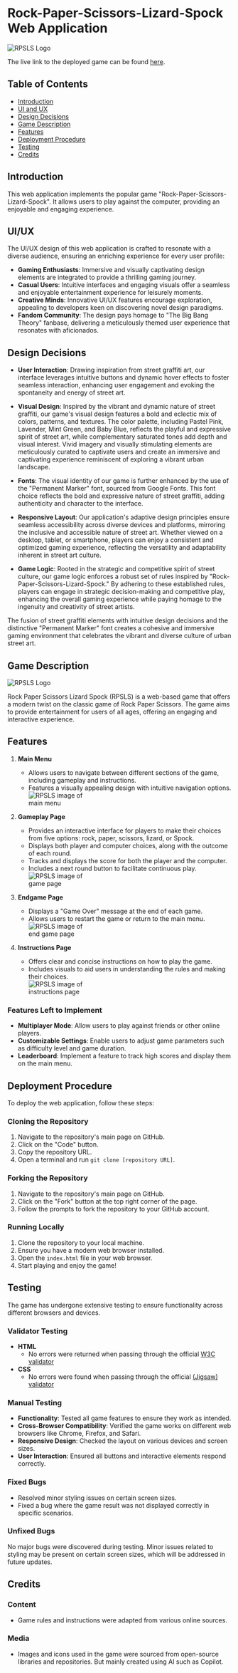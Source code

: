 # Rock-Paper-Scissors-Lizard-Spock Web Application

<img src="assets/Images/RPSLS_Main_Logo.png" alt="RPSLS Logo" style="width: auto; max-width: 40%; height: auto;">

The live link to the deployed game can be found [here](https://vretinger.github.io/RPSLS-Showdown/).

## Table of Contents
- [Introduction](#introduction)
- [UI and UX](#UI/UX)
- [Design Decisions](#design-decisions)
- [Game Description](#game-description)
- [Features](#features)
- [Deployment Procedure](#deployment-procedure)
- [Testing](#testing)
- [Credits](#credits)

## Introduction
This web application implements the popular game "Rock-Paper-Scissors-Lizard-Spock". It allows users to play against the computer, providing an enjoyable and engaging experience.

## UI/UX
The UI/UX design of this web application is crafted to resonate with a diverse audience, ensuring an enriching experience for every user profile:
- **Gaming Enthusiasts**: Immersive and visually captivating design elements are integrated to provide a thrilling gaming journey.
- **Casual Users**: Intuitive interfaces and engaging visuals offer a seamless and enjoyable entertainment experience for leisurely moments.
- **Creative Minds**: Innovative UI/UX features encourage exploration, appealing to developers keen on discovering novel design paradigms.
- **Fandom Community**: The design pays homage to "The Big Bang Theory" fanbase, delivering a meticulously themed user experience that resonates with aficionados.

## Design Decisions

- **User Interaction**: Drawing inspiration from street graffiti art, our interface leverages intuitive buttons and dynamic hover effects to foster seamless interaction, enhancing user engagement and evoking the spontaneity and energy of street art.

- **Visual Design**: Inspired by the vibrant and dynamic nature of street graffiti, our game's visual design features a bold and eclectic mix of colors, patterns, and textures. The color palette, including Pastel Pink, Lavender, Mint Green, and Baby Blue, reflects the playful and expressive spirit of street art, while complementary saturated tones add depth and visual interest. Vivid imagery and visually stimulating elements are meticulously curated to captivate users and create an immersive and captivating experience reminiscent of exploring a vibrant urban landscape.

- **Fonts**: The visual identity of our game is further enhanced by the use of the "Permanent Marker" font, sourced from Google Fonts. This font choice reflects the bold and expressive nature of street graffiti, adding authenticity and character to the interface.

- **Responsive Layout**: Our application's adaptive design principles ensure seamless accessibility across diverse devices and platforms, mirroring the inclusive and accessible nature of street art. Whether viewed on a desktop, tablet, or smartphone, players can enjoy a consistent and optimized gaming experience, reflecting the versatility and adaptability inherent in street art culture.

- **Game Logic**: Rooted in the strategic and competitive spirit of street culture, our game logic enforces a robust set of rules inspired by "Rock-Paper-Scissors-Lizard-Spock." By adhering to these established rules, players can engage in strategic decision-making and competitive play, enhancing the overall gaming experience while paying homage to the ingenuity and creativity of street artists.

The fusion of street graffiti elements with intuitive design decisions and the distinctive "Permanent Marker" font creates a cohesive and immersive gaming environment that celebrates the vibrant and diverse culture of urban street art.

## Game Description

<img src="assets/Images/RPSLS_Instruction_Hover.png" alt="RPSLS Logo" style="width: auto; max-width: 30%; height: auto;">


Rock Paper Scissors Lizard Spock (RPSLS) is a web-based game that offers a modern twist on the classic game of Rock Paper Scissors. The game aims to provide entertainment for users of all ages, offering an engaging and interactive experience.

## Features

1. **Main Menu**
   - Allows users to navigate between different sections of the game, including gameplay and instructions.
   - Features a visually appealing design with intuitive navigation options.
   <br><img src="assets/Images/RPSLS_Menu_Feature.jpg" alt="RPSLS image of main menu" style="width: auto; max-width: 30%; height: auto;">

2. **Gameplay Page**
   - Provides an interactive interface for players to make their choices from five options: rock, paper, scissors, lizard, or Spock.
   - Displays both player and computer choices, along with the outcome of each round.
   - Tracks and displays the score for both the player and the computer.
   - Includes a next round button to facilitate continuous play.
   <br><img src="assets/Images/RPSLS_Game_Feature.jpg" alt="RPSLS image of game page" style="width: auto; max-width: 30%; height: auto;">


3. **Endgame Page**
   - Displays a "Game Over" message at the end of each game.
   - Allows users to restart the game or return to the main menu.
   <br><img src="assets/Images/RPSLS_Endgame_Feature.png" alt="RPSLS image of end game page" style="width: auto; max-width: 30%; height: auto;">

4. **Instructions Page**
   - Offers clear and concise instructions on how to play the game.
   - Includes visuals to aid users in understanding the rules and making their choices.
   <br><img src="assets/Images/RPSLS_Instructions_Feature.png" alt="RPSLS image of instructions page" style="width: auto; max-width: 30%; height: auto;">

### Features Left to Implement

- **Multiplayer Mode**: Allow users to play against friends or other online players.
- **Customizable Settings**: Enable users to adjust game parameters such as difficulty level and game duration.
- **Leaderboard**: Implement a feature to track high scores and display them on the main menu.


## Deployment Procedure
To deploy the web application, follow these steps:

### Cloning the Repository
1. Navigate to the repository's main page on GitHub.
2. Click on the "Code" button.
3. Copy the repository URL.
4. Open a terminal and run `git clone [repository URL]`.

### Forking the Repository
1. Navigate to the repository's main page on GitHub.
2. Click on the "Fork" button at the top right corner of the page.
3. Follow the prompts to fork the repository to your GitHub account.

### Running Locally
1. Clone the repository to your local machine.
2. Ensure you have a modern web browser installed.
3. Open the `index.html` file in your web browser.
4. Start playing and enjoy the game!

## Testing

The game has undergone extensive testing to ensure functionality across different browsers and devices.

### Validator Testing

- **HTML**
  - No errors were returned when passing through the official [W3C validator](https://validator.w3.org/nu/?doc=https%3A%2F%2Fcode-institute-org.github.io%2Flove-running-2.0%2Findex.html)
- **CSS**
  - No errors were found when passing through the official [(Jigsaw) validator](https://jigsaw.w3.org/css-validator/validator?uri=https%3A%2F%2Fvalidator.w3.org%2Fnu%2F%3Fdoc%3Dhttps%253A%252F%252Fcode-institute-org.github.io%252Flove-running-2.0%252Findex.html&profile=css3svg&usermedium=all&warning=1&vextwarning=&lang=en#css)

### Manual Testing
- **Functionality**: Tested all game features to ensure they work as intended.
- **Cross-Browser Compatibility**: Verified the game works on different web browsers like Chrome, Firefox, and Safari.
- **Responsive Design**: Checked the layout on various devices and screen sizes.
- **User Interaction**: Ensured all buttons and interactive elements respond correctly.

### Fixed Bugs
- Resolved minor styling issues on certain screen sizes.
- Fixed a bug where the game result was not displayed correctly in specific scenarios.


### Unfixed Bugs

No major bugs were discovered during testing. Minor issues related to styling may be present on certain screen sizes, which will be addressed in future updates.

## Credits

### Content

- Game rules and instructions were adapted from various online sources.

### Media

- Images and icons used in the game were sourced from open-source libraries and repositories. But mainly created using AI such as Copilot.

